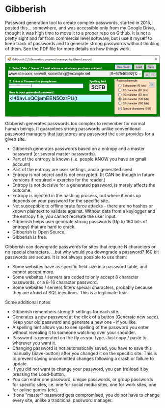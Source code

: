 # Gibberish
Password generation tool to create complex passwords, started in 2015, i posted this... somewhere, and was accessible only from my Google Drive, thought it was high time to move it to a proper repo on Github. It is not a pretty sight and far from commercial level software, but i use it myself to keep track of passwords and to generate strong passwords without thinking of them. See the PDF file for more details on how things work.

<img align="top" src="https://raw.githubusercontent.com/ProIntegritate/Gibberish/main/GUI.png" />

Gibberish generates passwords too complex to remember for normal human beings. It guarantees strong passwords unlike conventional password managers that just stores any password the user provides for a given site.

* Gibberish generates passwords based on a entropy and a master password (or several master passwords).
* Part of the entropy is known (i.e. people KNOW you have an gmail account)
* Part of the entropy are user settings, and a generated seed.
* Entropy is not secret and is not encrypted. (It CAN be though in future versions if required = exercise for the reader.)
* Entropy is not decisive for a generated password, is merely affects the outcome.
* Entropy is injected in the hashing process, but where it ends up depends on your password for the specific site..
* Not susceptible to offline brute force attacks - there are no hashes or known plaintext to validate against. Without data from a keylogger and the entropy file, you cannot recreate the user input.
* Gibberish helps user generate strong passwords (Up to 160 bits of entropy) that are hard to crack. 
* Gibberish is Open Source.
* Gibberish is free.

Gibberish can downgrade passwords for sites that require N characters or no special characters.
...but why would you downgrade a password? 160 bit passwords are secure. It is not always possible to use them:

* Some websites have as specific field size in a password table, and cannot accept more.
* Some websites / servers are coded to only accept 8 character passwords, or a 8-16 character password.
* Some websites / servers filters special characters, probably because they are afraid of SQL injections. This is a legitimate fear.

Some additional notes:

* Gibberish remembers strength settings for each site.
* Generates a new password at the click of a button (Generate new seed). Keep your old password and generate a new one - if you like.
* A spelling hint allows you to see spelling of the password you enter without revealing it to someone watching over your shoulder.
* Password is generated on the fly as you type. Just copy / paste to wherever you want it.
* Changing password is not automatically saved, you have to save this manually (Save-button) after you changed it on the specific site. This is to prevent saving uncommitted changes following a crash or failure to update.
* If you did not want to change your password, you can (re)load it by pressing the Load-button.
* You can enter one password, unique passwords, or group passwords for specific sites, i.e. one for social media sites, one for work sites, one for online games (etc).
* If one "master" password gets compromised, you do not have to change every site, unlike a traditional password manager.
